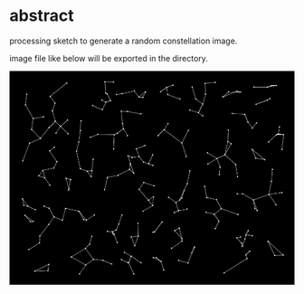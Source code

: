 # abstract
processing sketch to generate a random constellation image.

image file like below will be exported in the directory.

![exported sample](sample.png)